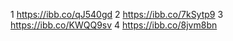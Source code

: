 1 https://ibb.co/qJ540gd
2 https://ibb.co/7kSytp9
3 https://ibb.co/KWQQ9sv
4 https://ibb.co/8jvm8bn

